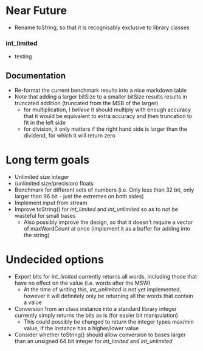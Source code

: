 # Near Future

- Rename toString, so that it is recognisably exclusive to library classes

### int_limited

- testing

## Documentation

- Re-format the current benchmark results into a nice markdown table
- Note that adding a larger bitSize to a smaller bitSize results results in truncated addition (truncated from the MSB of the larger)
  - for multiplication, I *believe* it should multiply with enough accuracy that it would be equivalent to extra accuracy and then truncation to fit in the left side
  - for division, it only matters if the right hand side is larger than the dividend, for which it will return zero

# Long term goals

- Unlimited size integer
- (unlimited size/precision) floats
- Benchmark for different sets of numbers (i.e. Only less than 32 bit, only larger than 96 bit - just the extremes on both sides)
- Implement input from stream
- Improve toString() for *int_limited* and *int_unlimited* so as to not be wasteful for small bases
  - Also possibly improve the design, so that it doesn't require a vector of maxWordCount at once (implement it as a buffer for adding into the string)

# Undecided options

- Export bits for *int_limited* currently returns all words, including those that have no effect on the value (i.e. words after the MSW)
  - At the time of writing this, *int_unlimited* is not yet implemented, however it will definitely only be returning all the words that contain a value
- Conversion from an class instance into a standard library integer currently simply returns the bits as is (for easier bit manipulation)
  - This could possibly be changed to return the integer types max/min value, if the instance has a higher/lower value
- Consider whether toString() should allow conversion to bases larger than an unsigned 64 bit integer for *int_limited* and *int_unlimited*